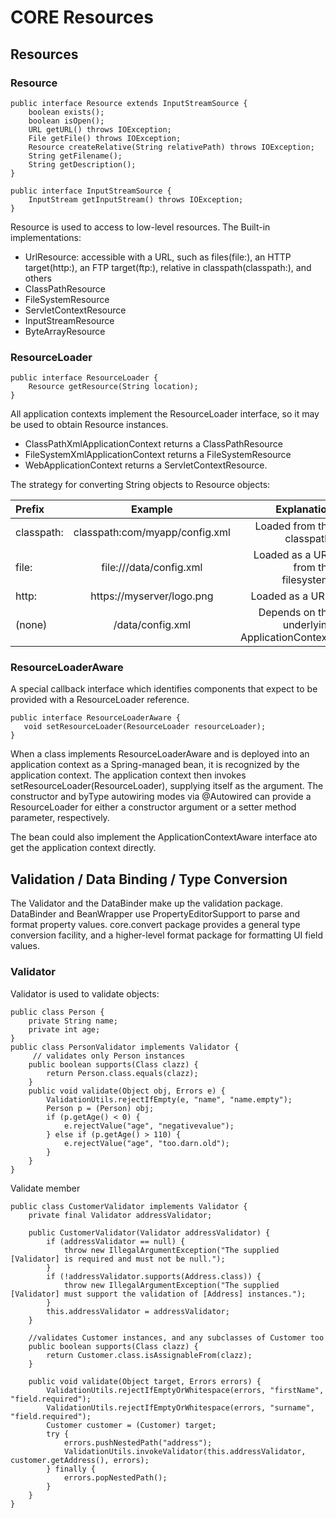 # CORE Resources

## Resources
### Resource 
```
public interface Resource extends InputStreamSource {
    boolean exists();
    boolean isOpen();
    URL getURL() throws IOException;
    File getFile() throws IOException;
    Resource createRelative(String relativePath) throws IOException;
    String getFilename();
    String getDescription();
}

public interface InputStreamSource {
    InputStream getInputStream() throws IOException;
}
```
Resource is used to access to low-level resources. The Built-in implementations:
- UrlResource: accessible with a URL, such as files(file:), an HTTP target(http:), an FTP target(ftp:), relative in classpath(classpath:), and others
- ClassPathResource
- FileSystemResource
- ServletContextResource
- InputStreamResource
- ByteArrayResource

### ResourceLoader
```
public interface ResourceLoader {
    Resource getResource(String location);
}
```
All application contexts implement the ResourceLoader interface, so it may be used to obtain Resource instances.
- ClassPathXmlApplicationContext returns a ClassPathResource
- FileSystemXmlApplicationContext returns a FileSystemResource
- WebApplicationContext returns a ServletContextResource. 

The strategy for converting String objects to Resource objects:

| Prefix |	Example | 	Explanation |
| :------------- | :----------: | -----------: |
| classpath: | classpath:com/myapp/config.xml | Loaded from the classpath.|
| file: |  file:///data/config.xml | Loaded as a URL from the filesystem.|
| http: | https://myserver/logo.png | Loaded as a URL. |
| (none) | /data/config.xml | Depends on the underlying ApplicationContext.|

### ResourceLoaderAware
 A special callback interface which identifies components that expect to be provided with a ResourceLoader reference.
 ```
 public interface ResourceLoaderAware {
    void setResourceLoader(ResourceLoader resourceLoader);
}
 ```
When a class implements ResourceLoaderAware and is deployed into an application context as a Spring-managed bean, it is recognized by the application context. The application context then invokes setResourceLoader(ResourceLoader), supplying itself as the argument. The constructor and byType autowiring modes via @Autowired can provide a ResourceLoader for either a constructor argument or a setter method parameter, respectively.

The bean could also implement the ApplicationContextAware interface ato get the application context directly.


## Validation / Data Binding / Type Conversion
The Validator and the DataBinder make up the validation package. DataBinder and BeanWrapper use PropertyEditorSupport to parse and format property values. core.convert package provides a general type conversion facility, and a higher-level format package for formatting UI field values.

### Validator
Validator is used to validate objects:
```
public class Person {
    private String name;
    private int age;
}
public class PersonValidator implements Validator {
     // validates only Person instances
    public boolean supports(Class clazz) {
        return Person.class.equals(clazz);
    }
    public void validate(Object obj, Errors e) {
        ValidationUtils.rejectIfEmpty(e, "name", "name.empty");
        Person p = (Person) obj;
        if (p.getAge() < 0) {
            e.rejectValue("age", "negativevalue");
        } else if (p.getAge() > 110) {
            e.rejectValue("age", "too.darn.old");
        }
    }
}
```
Validate member
```
public class CustomerValidator implements Validator {
    private final Validator addressValidator;
    
    public CustomerValidator(Validator addressValidator) {
        if (addressValidator == null) {
            throw new IllegalArgumentException("The supplied [Validator] is required and must not be null.");
        }
        if (!addressValidator.supports(Address.class)) {
            throw new IllegalArgumentException("The supplied [Validator] must support the validation of [Address] instances.");
        }
        this.addressValidator = addressValidator;
    }

    //validates Customer instances, and any subclasses of Customer too
    public boolean supports(Class clazz) {
        return Customer.class.isAssignableFrom(clazz);
    }

    public void validate(Object target, Errors errors) {
        ValidationUtils.rejectIfEmptyOrWhitespace(errors, "firstName", "field.required");
        ValidationUtils.rejectIfEmptyOrWhitespace(errors, "surname", "field.required");
        Customer customer = (Customer) target;
        try {
            errors.pushNestedPath("address");
            ValidationUtils.invokeValidator(this.addressValidator, customer.getAddress(), errors);
        } finally {
            errors.popNestedPath();
        }
    }
}
```

